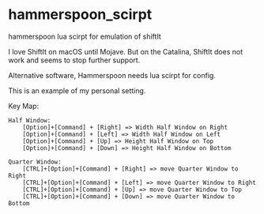 # hammerspoon_scirpt
hammerspoon lua scirpt for emulation of shiftIt

I love ShiftIt on macOS until Mojave.
But on the Catalina, ShiftIt does not work and seems to stop further support.

Alternative software, Hammerspoon needs lua scirpt for config.

This is an example of my personal setting.


Key Map:
~~~
Half Window:
    [Option]+[Command] + [Right] => Width Half Window on Right
    [Option]+[Command] + [Left] => Width Half Window on Left
    [Option]+[Command] + [Up] => Height Half Window on Top
    [Option]+[Command] + [Down] => Height Half Window on Bottom

Quarter Window:
    [CTRL]+[Option]+[Command] + [Right] => move Quarter Window to Right
    [CTRL]+[Option]+[Command] + [Left] => move Quarter Window to Right
    [CTRL]+[Option]+[Command] + [Up] => move Quarter Window to Top
    [CTRL]+[Option]+[Command] + [Down] => move Quarter Window to Bottom
~~~
